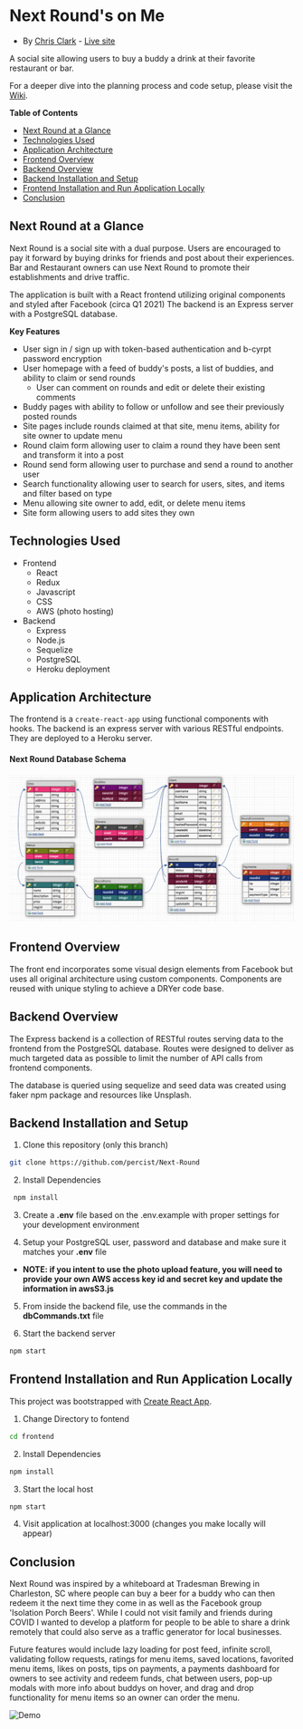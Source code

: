 # Next Round's on Me
* By [Chris Clark](https://percist.github.io/) - [Live site](https://next-round.herokuapp.com/)

A social site allowing users to buy a buddy a drink at their favorite restaurant or bar.

For a deeper dive into the planning process and code setup, please visit the [Wiki](https://github.com/percist/next-round/wiki).

**Table of Contents**
  * [Next Round at a Glance](#Next-Round-at-a-glance)
  * [Technologies Used](#technologies-used)
  * [Application Architecture](#application-architecture)
  * [Frontend Overview](#frontend-overview)
  * [Backend Overview](#backend-overview)
  * [Backend Installation and Setup](#Backend-Installation-and-Setup)
  * [Frontend Installation and Run Application Locally](#Frontend-Installation-and-Run-Application-Locally)
  * [Conclusion](#conclusion)

## Next Round at a Glance
Next Round is a social site with a dual purpose. Users are encouraged to pay it forward by buying drinks for friends and post about their experiences. 
Bar and Restaurant owners can use Next Round to promote their establishments and drive traffic.

The application is built with a React frontend utilizing original components and styled after Facebook (circa Q1 2021)
The backend is an Express server with a PostgreSQL database.

**Key Features**
* User sign in / sign up with token-based authentication and b-cyrpt password encryption
* User homepage with a feed of buddy's posts, a list of buddies, and ability to claim or send rounds
  * User can comment on rounds and edit or delete their existing comments
* Buddy pages with ability to follow or unfollow and see their previously posted rounds
* Site pages include rounds claimed at that site, menu items, ability for site owner to update menu
* Round claim form allowing user to claim a round they have been sent and transform it into a post
* Round send form allowing user to purchase and send a round to another user
* Search functionality allowing user to search for users, sites, and items and filter based on type
* Menu allowing site owner to add, edit, or delete menu items
* Site form allowing users to add sites they own

## Technologies Used
* Frontend
  * React
  * Redux
  * Javascript
  * CSS
  * AWS (photo hosting)
* Backend
  * Express
  * Node.js
  * Sequelize
  * PostgreSQL
  * Heroku deployment

## Application Architecture
The frontend is a `create-react-app` using functional components with hooks. The backend is an express server with various RESTful endpoints. They are deployed to a Heroku server.

#### Next Round Database Schema
![image](https://github.com/percist/next-round/blob/master/Next-Round-DB.png)

## Frontend Overview
The front end incorporates some visual design elements from Facebook but uses all original architecture using custom components. Components are reused with unique styling to achieve a DRYer code base.

## Backend Overview
The Express backend is a collection of RESTful routes serving data to the frontend from the PostgreSQL database. Routes were designed to deliver as much targeted data as possible to limit the number of API calls from frontend components.

The database is queried using sequelize and seed data was created using faker npm package and resources like Unsplash.

## Backend Installation and Setup

1. Clone this repository (only this branch)

  ```bash
  git clone https://github.com/percist/Next-Round
  ```
2. Install Dependencies

  ```bash
   npm install
   ```
3. Create a **.env** file based on the .env.example with proper settings for your
   development environment

4. Setup your PostgreSQL user, password and database and make sure it matches your **.env** file
  * **NOTE: if you intent to use the photo upload feature, you will need to provide your own AWS access key id and secret key and update the information in awsS3.js**

5. From inside the backend file, use the commands in the **dbCommands.txt** file

6. Start the backend server

  ```bash
  npm start
  ```

## Frontend Installation and Run Application Locally

This project was bootstrapped with [Create React App](https://github.com/facebook/create-react-app).

1. Change Directory to fontend

  ```bash
  cd frontend
  ```
2. Install Dependencies

  ```bash
  npm install
  ```
3. Start the local host

  ```bash
  npm start
  ```
  
4. Visit application at localhost:3000 (changes you make locally will appear)


## Conclusion
Next Round was inspired by a whiteboard at Tradesman Brewing in Charleston, SC where people can buy a beer for a buddy who can then redeem it the next time they come in as well as the Facebook group 'Isolation Porch Beers'. While I could not visit family and friends during COVID I wanted to develop a platform for people to be able to share a drink remotely that could also serve as a traffic generator for local businesses. 

Future features would include lazy loading for post feed, infinite scroll, validating follow requests, ratings for menu items, saved locations, favorited menu items, likes on posts, tips on payments, a payments dashboard for owners to see activity and redeem funds, chat between users, pop-up modals with more info about buddys on hover, and drag and drop functionality for menu items so an owner can order the menu.
  
![Demo](Next-Round-Demo.gif)
